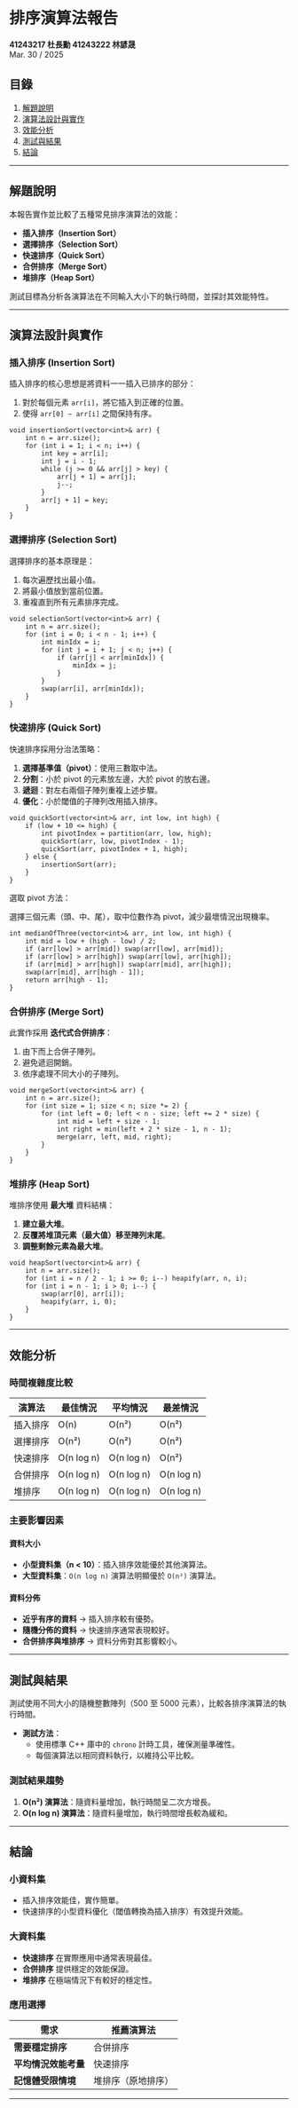 # 排序演算法報告

**41243217 杜長勳  41243222 林諺晟**  
Mar. 30 / 2025  

## 目錄

1. [解題說明](#解題說明)
2. [演算法設計與實作](#演算法設計與實作)
3. [效能分析](#效能分析)
4. [測試與結果](#測試與結果)
5. [結論](#結論)

---

## 解題說明

本報告實作並比較了五種常見排序演算法的效能：

- **插入排序（Insertion Sort）**
- **選擇排序（Selection Sort）**
- **快速排序（Quick Sort）**
- **合併排序（Merge Sort）**
- **堆排序（Heap Sort）**

測試目標為分析各演算法在不同輸入大小下的執行時間，並探討其效能特性。

---

## 演算法設計與實作

### 插入排序 (Insertion Sort)
插入排序的核心思想是將資料一一插入已排序的部分：

1. 對於每個元素 `arr[i]`，將它插入到正確的位置。
2. 使得 `arr[0] ~ arr[i]` 之間保持有序。
```
void insertionSort(vector<int>& arr) {
    int n = arr.size();
    for (int i = 1; i < n; i++) {
        int key = arr[i];
        int j = i - 1;
        while (j >= 0 && arr[j] > key) {
            arr[j + 1] = arr[j];
            j--;
        }
        arr[j + 1] = key;
    }
}
```
### 選擇排序 (Selection Sort)
選擇排序的基本原理是：

1. 每次遍歷找出最小值。
2. 將最小值放到當前位置。
3. 重複直到所有元素排序完成。
```
void selectionSort(vector<int>& arr) {
    int n = arr.size();
    for (int i = 0; i < n - 1; i++) {
        int minIdx = i;
        for (int j = i + 1; j < n; j++) {
            if (arr[j] < arr[minIdx]) {
                minIdx = j;
            }
        }
        swap(arr[i], arr[minIdx]);
    }
}
```

### 快速排序 (Quick Sort)
快速排序採用分治法策略：

1. **選擇基準值（pivot）**：使用三數取中法。
2. **分割**：小於 pivot 的元素放左邊，大於 pivot 的放右邊。
3. **遞迴**：對左右兩個子陣列重複上述步驟。
4. **優化**：小於閾值的子陣列改用插入排序。
```
void quickSort(vector<int>& arr, int low, int high) {
    if (low + 10 <= high) {
        int pivotIndex = partition(arr, low, high);
        quickSort(arr, low, pivotIndex - 1);
        quickSort(arr, pivotIndex + 1, high);
    } else {
        insertionSort(arr);
    }
}
```

選取 pivot 方法：

選擇三個元素（頭、中、尾），取中位數作為 pivot，減少最壞情況出現機率。
```
int medianOfThree(vector<int>& arr, int low, int high) {
    int mid = low + (high - low) / 2;
    if (arr[low] > arr[mid]) swap(arr[low], arr[mid]);
    if (arr[low] > arr[high]) swap(arr[low], arr[high]);
    if (arr[mid] > arr[high]) swap(arr[mid], arr[high]);
    swap(arr[mid], arr[high - 1]);
    return arr[high - 1];
}
```


### 合併排序 (Merge Sort)
此實作採用 **迭代式合併排序**：

1. 由下而上合併子陣列。
2. 避免遞迴開銷。
3. 依序處理不同大小的子陣列。
```
void mergeSort(vector<int>& arr) {
    int n = arr.size();
    for (int size = 1; size < n; size *= 2) {
        for (int left = 0; left < n - size; left += 2 * size) {
            int mid = left + size - 1;
            int right = min(left + 2 * size - 1, n - 1);
            merge(arr, left, mid, right);
        }
    }
}
```

### 堆排序 (Heap Sort)
堆排序使用 **最大堆** 資料結構：

1. **建立最大堆**。
2. **反覆將堆頂元素（最大值）移至陣列末尾**。
3. **調整剩餘元素為最大堆**。
```
void heapSort(vector<int>& arr) {
    int n = arr.size();
    for (int i = n / 2 - 1; i >= 0; i--) heapify(arr, n, i);
    for (int i = n - 1; i > 0; i--) {
        swap(arr[0], arr[i]);
        heapify(arr, i, 0);
    }
}
```

---

## 效能分析

### 時間複雜度比較

| 演算法 | 最佳情況 | 平均情況 | 最差情況 |
|---------|---------|---------|---------|
| 插入排序 | O(n) | O(n²) | O(n²) |
| 選擇排序 | O(n²) | O(n²) | O(n²) |
| 快速排序 | O(n log n) | O(n log n) | O(n²) |
| 合併排序 | O(n log n) | O(n log n) | O(n log n) |
| 堆排序 | O(n log n) | O(n log n) | O(n log n) |

### 主要影響因素

#### 資料大小

- **小型資料集（n < 10）**：插入排序效能優於其他演算法。
- **大型資料集**：`O(n log n)` 演算法明顯優於 `O(n²)` 演算法。

#### 資料分佈

- **近乎有序的資料** → 插入排序較有優勢。
- **隨機分佈的資料** → 快速排序通常表現較好。
- **合併排序與堆排序** → 資料分佈對其影響較小。

---

## 測試與結果

測試使用不同大小的隨機整數陣列（500 至 5000 元素），比較各排序演算法的執行時間。

- **測試方法**：
  - 使用標準 C++ 庫中的 `chrono` 計時工具，確保測量準確性。
  - 每個演算法以相同資料執行，以維持公平比較。

### 測試結果趨勢

1. **O(n²) 演算法**：隨資料量增加，執行時間呈二次方增長。
2. **O(n log n) 演算法**：隨資料量增加，執行時間增長較為緩和。

---

## 結論

### 小資料集

- 插入排序效能佳，實作簡單。
- 快速排序的小型資料優化（閾值轉換為插入排序）有效提升效能。

### 大資料集

- **快速排序** 在實際應用中通常表現最佳。
- **合併排序** 提供穩定的效能保證。
- **堆排序** 在極端情況下有較好的穩定性。

### 應用選擇

| 需求 | 推薦演算法 |
|------|----------|
| **需要穩定排序** | 合併排序 |
| **平均情況效能考量** | 快速排序 |
| **記憶體受限情境** | 堆排序（原地排序） |

---


